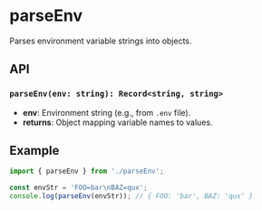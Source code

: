 # parseEnv

Parses environment variable strings into objects.

## API

### `parseEnv(env: string): Record<string, string>`
- **env**: Environment string (e.g., from `.env` file).
- **returns**: Object mapping variable names to values.

## Example
```ts
import { parseEnv } from './parseEnv';

const envStr = 'FOO=bar\nBAZ=qux';
console.log(parseEnv(envStr)); // { FOO: 'bar', BAZ: 'qux' }
```
